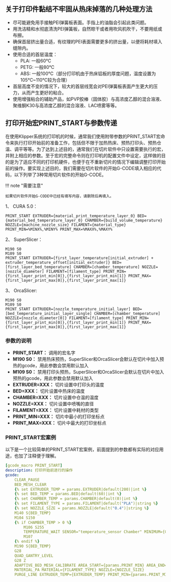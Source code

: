 ## 关于打印件黏结不牢固从热床掉落的几种处理方法

- 尽可能避免用手接触PEI弹簧板表面。手指上的油脂会引起此类问题。
- 用洗洁精和水彻底清洗PEI弹簧板，自然晾干或者用吹风机吹干，不要用纸或布擦。
- 确保首层挤出量合适，有纹理的PEI表面需要更多的挤出量，以便将耗材填入缝隙内。
- 使用合适的首层温度：
    * PLA: 一般60℃
    * PETG: 一般80℃
    * ABS: 一般100℃（部分打印机由于热床铝板的厚度问题，温度设置为105℃~110℃较为合理）
- 首层高度不变的情况下，较大的首层线宽会对PEI弹簧板表面产生更大的压力，从而产生更好的粘合。
- 使用增强粘合的辅助产品，如PVP胶棒（固体胶）与高浓度乙醇的混合溶液、聚维酮K30与高浓度乙醇的混合溶液、LAC喷雾等等。

## 打印开始宏PRINT_START与参数传递

在使用Klipper系统的打印机的时候，通常我们使用附带参数的PRINT_START宏命令来执行打印开始前的准备工作，包括但不限于加热热床、预热打印头、预热仓温、调平等等。为了达到上述目的，通常我们在切片软件中只设置需要执行的宏，并附上相应的参数。至于宏的完整命令则在打印机的配置文件中设定，这样做的目的是为了适应不同的打印机硬件，也便于在不重新切片的情况下编辑调整打印开始前的操作。要实现上述目的，我们需要在切片软件的开始G-CODE填入相应的代码，以下列举了3种常用切片软件的开始G-CODE。

!!! note "需要注意"

    如果切片软件开始G-CODE中已经有填写内容，请删除后再填入。

1、 CURA 5.0：
``` { .yaml .copy }
PRINT_START EXTRUDER={material_print_temperature_layer_0} BED={material_bed_temperature_layer_0} CHAMBER={build_volume_temperature} NOZZLE={machine_nozzle_size} FILAMENT={material_type} PRINT_MIN=%MINX%,%MINY% PRINT_MAX=%MAXX%,%MAXY%
```
2、 SuperSlicer：
``` { .yaml .copy }
M190 S0
M109 S0
PRINT_START EXTRUDER={first_layer_temperature[initial_extruder] + extruder_temperature_offset[initial_extruder]} BED=[first_layer_bed_temperature] CHAMBER=[chamber_temperature] NOZZLE=[nozzle_diameter] FILAMENT=[filament_type] PRINT_MIN={first_layer_print_min[0]},{first_layer_print_min[1]} PRINT_MAX={first_layer_print_max[0]},{first_layer_print_max[1]}
```
3、 OrcaSlicer:
``` { .yaml .copy }
M190 S0
M109 S0
PRINT_START EXTRUDER=[nozzle_temperature_initial_layer] BED=[bed_temperature_initial_layer_single] CHAMBER=[chamber_temperature] NOZZLE={nozzle_diameter[0]} FILAMENT=[filament_type] PRINT_MIN={first_layer_print_min[0]},{first_layer_print_min[1]} PRINT_MAX={first_layer_print_max[0]},{first_layer_print_max[1]}
```

### 参数的说明

- **PRINT_START：** 调用的宏名字
- **M190 S0：** 禁用热床预热，SuperSlicer和OrcaSlicer会默认在切片中加入预热的gcode，用此参数会禁用默认加入
- **M109 S0：** 禁用打印头预热，SuperSlicer和OrcaSlicer会默认在切片中加入预热的gcode，用此参数会禁用默认加入
- **EXTRUDER=XXX：** 切片设置中打印头的温度
- **BED=XXX：** 切片设置中热床的温度
- **CHAMBER=XXX：** 切片设置中仓温的温度
- **NOZZLE=XXX：** 切片设置中喷嘴的直径
- **FILAMENT=XXX：** 切片设置中耗材的类型
- **PRINT_MIN=XXX：** 切片中最小的打印坐标点
- **PRINT_MAX=XXX：** 切片中最大的打印坐标点

### PRINT_START宏案例

以下是一个比较简单的PRINT_START宏案例，前面提到的参数都有实际的对应用途，也加了注释便于理解。

``` yaml title="macros.cfg"
[gcode_macro PRINT_START]
description: 打印开始前进行的操作
gcode:
    CLEAR_PAUSE                                                                                             # 清空暂停缓存
    BED_MESH_CLEAR                                                                                          # 清除网床
    {% set EXTRUDER_TEMP = params.EXTRUDER|default(200)|int %}                                              # 从切片中获取打印头温度
    {% set BED_TEMP = params.BED|default(60)|int %}                                                         # 从切片中获取热床温度
    {% set CHAMBER_TEMP = params.CHAMBER|default(0)|int %}                                                  # 从切片中获取仓温温度
    {% set FILAMENT_TYPE = params.FILAMENT|default("PLA")|string %}                                         # 从切片中获取耗材类型
    {% set NOZZLE_SIZE = params.NOZZLE|default("0.4")|string %}                                             # 从切片中获取喷嘴大小
    M140 S{BED_TEMP}                                                                                        # 设置热床目标温度
    M104 S150                                                                                               # 设置打印头预热温度
    {% if CHAMBER_TEMP > 0 %}                                                                               # 判断如果需要仓温则进行指定操作
        M106 S255                                                                                           # 模型散热风扇开到最大，辅助空气循环
        TEMPERATURE_WAIT SENSOR="temperature_sensor Chamber" MINIMUM={CHAMBER_TEMP-5}                       # 等待仓温到达指定温度
        M107                                                                                                # 关闭模型散热风扇
    {% endif %}                                                                                             # 结束判断
    M190 S{BED_TEMP}                                                                                        # 等待热床到达指定温度
    G28                                                                                                     # XYZ轴归零
    QUAD_GANTRY_LEVEL                                                                                       # 龙门架调平
    G28 Z                                                                                                   # Z轴再次归零，消除龙门架调平造成的Z误差
    ADAPTIVE_BED_MESH_CALIBRATE AREA_START={params.PRINT_MIN} AREA_END={params.PRINT_MAX}                   # 自适应网床探测，需要安装插件 https://github.com/eamars/klipper_adaptive_bed_mesh
    MATERIAL_PA MATERIAL={FILAMENT_TYPE} NOZZLE={NOZZLE_SIZE}                                               # 自动调整PA值
    PURGE_LINE EXTRUDER_TEMP={EXTRUDER_TEMP} PRINT_MIN={params.PRINT_MIN}                                   # 根据区域床尺寸自适应打印测试线
```

